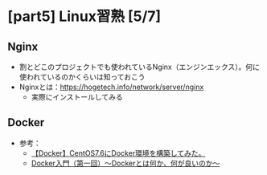 # [part5] Linux習熟 [5/7]
## Nginx
- 割とどこのプロジェクトでも使われているNginx（エンジンエックス）。何に使われているのかくらいは知っておこう
- Nginxとは：https://hogetech.info/network/server/nginx
  - 実際にインストールしてみる
 
## Docker
- 参考：
  - [【Docker】CentOS7.6にDocker環境を構築してみた。](https://zenn.dev/supersatton/articles/f18c3135234b2e)
  - [Docker入門（第一回）～Dockerとは何か、何が良いのか～](https://knowledge.sakura.ad.jp/13265/)

